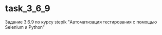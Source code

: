 # task_3_6_9
 Задание 3.6.9 по курсу stepik "Автоматизация тестирования с помощью Selenium и Python"

